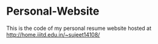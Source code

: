 # Personal-Website
This is the code of my personal resume website hosted at http://home.iiitd.edu.in/~sujeet14108/
